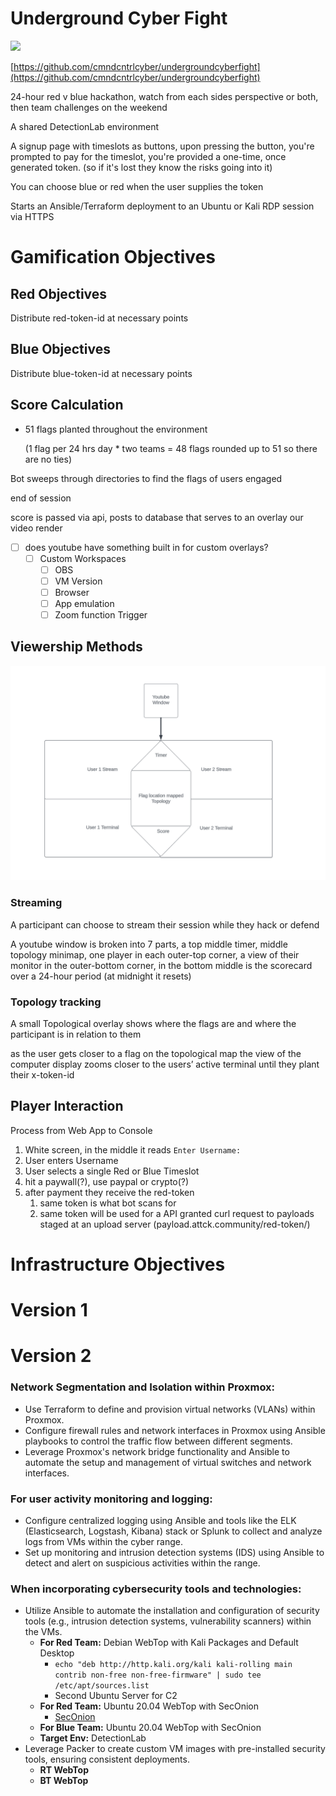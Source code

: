 # Underground Cyber Fight

![](https://www.canva.com/design/DAFsfTkwAEM/_jirTJoIWcJIGL_z9trE2Q/watch?utm_content=DAFsfTkwAEM&utm_campaign=designshare&utm_medium=link&utm_source=publishsharelink)

[https://github.com/cmndcntrlcyber/undergroundcyberfight](https://github.com/cmndcntrlcyber/undergroundcyberfight)

24-hour red v blue hackathon, watch from each sides perspective or both, then team challenges on the weekend

A shared DetectionLab environment

A signup page with timeslots as buttons, upon pressing the button, you're prompted to pay for the timeslot, you're provided a one-time, once generated token. (so if it's lost they know the risks going into it)

You can choose blue or red when the user supplies the token

Starts an Ansible/Terraform deployment to an Ubuntu or Kali RDP session via HTTPS

# Gamification Objectives

## Red Objectives

Distribute red-token-id at necessary points

## Blue Objectives

Distribute blue-token-id at necessary points

## Score Calculation

- 51 flags planted throughout the environment
    
    (1 flag per 24 hrs day * two teams = 48 flags rounded up to 51 so there are no ties) 
    

Bot sweeps through directories to find the flags of users engaged

end of session

score is passed via api, posts to database that serves to an overlay our video render 

- [ ]  does youtube have something built in for custom overlays?
    - [ ]  Custom Workspaces
        - [ ]  OBS
        - [ ]  VM Version
        - [ ]  Browser
        - [ ]  App emulation
        - [ ]  Zoom function Trigger

## Viewership Methods

![](https://github.com/cmndcntrlcyber/undergroundcyberfight/blob/main/Untitled.png)


### Streaming

A participant can choose to stream their session while they hack or defend

A youtube window is broken into 7 parts, a top middle timer, middle topology minimap, one player in each outer-top corner, a view of their monitor in the outer-bottom corner, in the bottom middle is the scorecard over a 24-hour period (at midnight it resets)

### Topology tracking

A small Topological overlay shows where the flags are and where the participant is in relation to them

as the user gets closer to a flag on the topological map the view of the computer display zooms closer to the users’ active terminal until they plant their x-token-id

## Player Interaction

Process from Web App to Console

1. White screen, in the middle it reads `Enter Username:` 
2. User enters Username 
3. User selects a single Red or Blue Timeslot 
4. hit a paywall(?), use paypal or crypto(?)
5. after payment they receive the red-token
    1. same token is what bot scans for
    2. same token will be used for a API granted curl request to payloads staged at an upload server (payload.attck.community/red-token/)

# Infrastructure Objectives

# Version 1

# Version 2

### Network Segmentation and Isolation within Proxmox:

- Use Terraform to define and provision virtual networks (VLANs) within Proxmox.
- Configure firewall rules and network interfaces in Proxmox using Ansible playbooks to control the traffic flow between different segments.
- Leverage Proxmox's network bridge functionality and Ansible to automate the setup and management of virtual switches and network interfaces.

### For user activity monitoring and logging:

- Configure centralized logging using Ansible and tools like the ELK (Elasticsearch, Logstash, Kibana) stack or Splunk to collect and analyze logs from VMs within the cyber range.
- Set up monitoring and intrusion detection systems (IDS) using Ansible to detect and alert on suspicious activities within the range.

### When incorporating cybersecurity tools and technologies:

- Utilize Ansible to automate the installation and configuration of security tools (e.g., intrusion detection systems, vulnerability scanners) within the VMs.
    - **For Red Team:** Debian WebTop with Kali Packages and Default Desktop
        - `echo "deb http://http.kali.org/kali kali-rolling main contrib non-free non-free-firmware" | sudo tee /etc/apt/sources.list`
        - Second Ubuntu Server for C2
    - **For Red Team:** Ubuntu 20.04 WebTop with SecOnion
        - [SecOnion](https://github.com/Security-Onion-Solutions/securityonion)
    - **For Blue Team:** Ubuntu 20.04 WebTop with SecOnion
    - **Target Env:** DetectionLab 
- Leverage Packer to create custom VM images with pre-installed security tools, ensuring consistent deployments.
    - **RT WebTop**
    - **BT WebTop**

